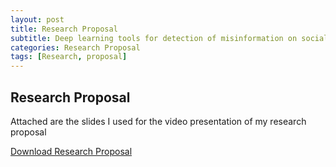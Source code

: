 ```yaml
---
layout: post
title: Research Proposal
subtitle: Deep learning tools for detection of misinformation on social media
categories: Research Proposal
tags: [Research, proposal]
---
```


## Research Proposal

Attached are the slides I used for the video presentation of my research proposal

[Download Research Proposal](/assets/Misinformation%20detection%20on%20social%20media%20platforms_06.10.2025.pptx)

